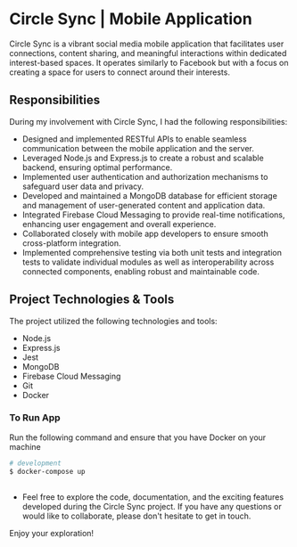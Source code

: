 # Circle Sync | Mobile Application

Circle Sync is a vibrant social media mobile application that facilitates user connections, content sharing, and meaningful interactions within dedicated interest-based spaces. It operates similarly to Facebook but with a focus on creating a space for users to connect around their interests.




## Responsibilities
During my involvement with Circle Sync, I had the following responsibilities:
- Designed and implemented RESTful APIs to enable seamless communication between the mobile application and the server.
- Leveraged Node.js and Express.js to create a robust and scalable backend, ensuring optimal performance.
- Implemented user authentication and authorization mechanisms to safeguard user data and privacy.
- Developed and maintained a MongoDB database for efficient storage and management of user-generated content and application data.
- Integrated Firebase Cloud Messaging to provide real-time notifications, enhancing user engagement and overall experience.
- Collaborated closely with mobile app developers to ensure smooth cross-platform integration.
- Implemented comprehensive testing via both unit tests and integration tests to validate individual modules as well as interoperability across connected components, enabling robust and maintainable code.

## Project Technologies & Tools
The project utilized the following technologies and tools:
- Node.js
- Express.js
- Jest
- MongoDB
- Firebase Cloud Messaging
- Git
- Docker

### To Run App 
Run the following command and ensure that you have Docker on your machine
```bash
# development
$ docker-compose up
```

## 

- Feel free to explore the code, documentation, and the exciting features developed during the Circle Sync project. If you have any questions or would like to collaborate, please don't hesitate to get in touch.

Enjoy your exploration! 

